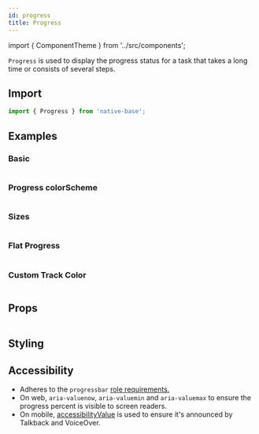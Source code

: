 ```yaml
---
id: progress
title: Progress
---
```


import { ComponentTheme } from '../src/components';

`Progress` is used to display the progress status for a task that takes a long time or consists of several steps.

## Import

```jsx
import { Progress } from 'native-base';
```

## Examples

### Basic

```ComponentSnackPlayer path=composites,Progress,Basic.tsx

```

### Progress colorScheme

```ComponentSnackPlayer path=composites,Progress,ColorScheme.tsx

```

### Sizes

```ComponentSnackPlayer path=composites,Progress,Sizes.tsx

```

### Flat Progress

```ComponentSnackPlayer path=composites,Progress,Flat.tsx

```

### Custom Track Color

```ComponentSnackPlayer path=composites,Progress,CustomBgColor.tsx

```

## Props

```ComponentPropTable path=composites,Progress,index.tsx

```

## Styling

<ComponentTheme name="progress" />

## Accessibility

- Adheres to the `progressbar` [role requirements.](https://www.w3.org/TR/wai-aria-1.2/#progressbar)
- On web, `aria-valuenow`, `aria-valuemin` and `aria-valuemax` to ensure the progress percent is visible to screen readers.
- On mobile, [accessibilityValue](https://reactnative.dev/docs/accessibility#accessibilityvalue) is used to ensure it's announced by Talkback and VoiceOver.
